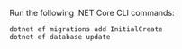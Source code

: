 
Run the following .NET Core CLI commands:

```console
dotnet ef migrations add InitialCreate
dotnet ef database update
```